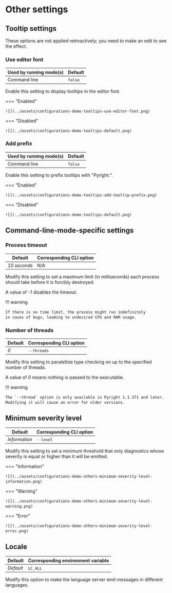# Other settings


## Tooltip settings

These options are not applied retroactively;
you need to make an edit to see the effect.


### Use editor font

| Used by running mode(s) | Default |
|-------------------------|---------|
| Command line            | `false` |

Enable this setting to display tooltips in the editor font.

=== "Enabled"

    ![](../assets/configurations-demo-tooltips-use-editor-font.png)

=== "Disabled"

    ![](../assets/configurations-demo-tooltips-default.png)


### Add prefix

| Used by running mode(s) | Default |
|-------------------------|---------|
| Command line            | `false` |

Enable this setting to prefix tooltips with "Pyright:".

=== "Enabled"

    ![](../assets/configurations-demo-tooltips-add-tooltip-prefix.png)

=== "Disabled"

    ![](../assets/configurations-demo-tooltips-default.png)


## Command-line-mode-specific settings


### Process timeout

| Default           | Corresponding CLI option |
|-------------------|--------------------------|
| <i>10 seconds</i> | N/A                      |

Modify this setting to set a maximum limit (in milliseconds)
each process should take before it is forcibly destroyed.

A value of <i>-1</i> disables the timeout.

!!! warning

    If there is no time limit, the process might run indefinitely
    in cases of bugs, leading to undesired CPU and RAM usage.


### Number of threads

| Default  | Corresponding CLI option |
|----------|--------------------------|
| <i>0</i> | `--threads`              |

Modify this setting to paralellize type checking
on up to the specified number of threads.

A value of <i>0</i> means nothing is passed to the executable.

!!! warning

    The `--thread` option is only available in Pyright 1.1.371 and later.
    Modifying it will cause an error for older versions.


## Minimum severity level

| Default            | Corresponding CLI option |
|--------------------|--------------------------|
| <i>Information</i> | `--level`                |

Modify this setting to set a minimum threshold that
only diagnostics whose severity is equal or higher than it
will be emitted.

=== "Information"

    ![](../assets/configurations-demo-others-minimum-severity-level-information.png)

=== "Warning"

    ![](../assets/configurations-demo-others-minimum-severity-level-warning.png)

=== "Error"

    ![](../assets/configurations-demo-others-minimum-severity-level-error.png)


## Locale

| Default        | Corresponding environment variable |
|----------------|------------------------------------|
| <i>Default</i> | `LC_ALL`                           |


Modify this option to make the language server
emit messages in different languages.
